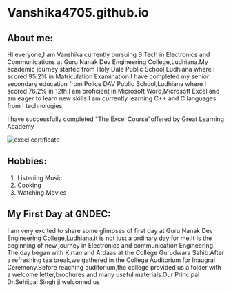 # Vanshika4705.github.io
## About me:
Hi everyone,I am Vanshika currently pursuing B.Tech in Electronics and Communications at Guru Nanak Dev Engineering College,Ludhiana.My academic journey started from Holy Dale Public School,Ludhiana where I scored 95.2% in Matriculation Examination.I have completed my senior secondary education from Police DAV Public School,Ludhiana where I scored 76.2% in 12th.I am proficient in Microsoft Word,Microsoft Excel and am eager to learn new skills.I am currently learning C++ and C languages from I technologies. 


I have successfully completed "The Excel Course"offered by Great Learning Academy

![excel certificate](https://github.com/user-attachments/assets/7622951c-c87f-4849-99fa-dea994c1486c)

## Hobbies:
1. Listening Music
2. Cooking
3. Watching Movies

## My First Day at GNDEC:
I am very excited to share some glimpses of first day at Guru Nanak Dev Engineering College,Ludhiana.it is not just a ordinary day for me.It is the beginning of new journey in Electronics and communication Engineering.
The day began with Kirtan and Ardaas at the College Gurudwara Sahib.After a refreshing tea break,we gathered in the College Auditorium for Inaugral Ceremony.Before reaching auditorium,the college provided us a folder with a welcome letter,brochures and many useful materials.Our Principal Dr.Sehijpal Singh ji welcomed us 


